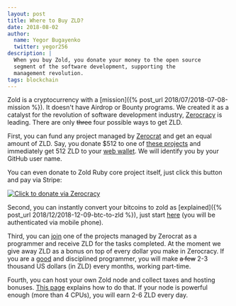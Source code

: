 ```yaml
---
layout: post
title: Where to Buy ZLD?
date: 2018-08-02
author:
  name: Yegor Bugayenko
  twitter: yegor256
description: |
  When you buy Zold, you donate your money to the open source
  segment of the software development, supporting the
  management revolution.
tags: blockchain
---
```


Zold is a cryptocurrency with a [mission]({% post_url 2018/07/2018-07-08-mission %}).
It doesn't have Airdrop or Bounty programs.
We created it as a catalyst for the revolution of software development industry, [Zerocracy](https://www.zerocracy.com) is leading.
There are only <del>three</del> four possible ways to get ZLD.

<!--more-->

First, you can fund any project managed by [Zerocrat](https://www.yegor256.com/2018/03/21/zerocracy-announcement.html) and get
an equal amount of ZLD. Say, you donate $512 to one of
[these projects](https://www.0crat.com/board) and immediately
get 512 ZLD to your [web wallet](https://wts.zold.io). We will identify
you by your GitHub user name.

You can even donate to Zold Ruby core project itself, just click this
button and pay via Stripe:

<a href="https://www.0crat.com/contrib/CAZPZR9FS" style="background:none">
<img src="https://www.0crat.com/contrib-badge/CAZPZR9FS.svg" alt="Click to donate via Zerocracy"/>
</a>

Second, you can instantly convert your bitcoins to zold
as [explained]({% post_url 2018/12/2018-12-09-btc-to-zld %}), just start
[here](https://wts.zold.io/quick) (you will be authenticated via mobile phone).

Third, you can [join](https://www.0crat.com/join) one of the projects
managed by Zerocrat as a programmer and receive ZLD for the tasks completed.
At the moment we give away ZLD as a bonus on top of every dollar you make
in Zerocracy. If you are a [good](https://www.yegor256.com/2018/07/24/bugs-or-pull-requests.html)
and disciplined programmer, you will make
<del>a few</del> 2-3 thousand US dollars (in ZLD) every months, working part-time.

Fourth, you can host your own Zold node and collect taxes and hosting bonuses.
[This page](https://github.com/zold-io/zold) explains how to do that. If your
node is powerful enough (more than 4 CPUs), you will earn 2-6 ZLD every day.

